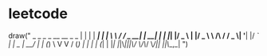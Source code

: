 # leetcode
draw("  _   _      _ _    __        __         _     _ 
 | | | | ___| | | __\\ \\      / /__  _ __| | __| |
 | |_| |/ _ \\ | |/ _ \\ \\ /\\ / / _ \\| '__| |/ _` |
 |  _  |  __/ | | (_) \\ V  V / (_) | |  | | (_| |
 |_| |_|\\___|_|_|\\___/ \\_/\\_/ \\___/|_|  |_|\\__,_|
")
